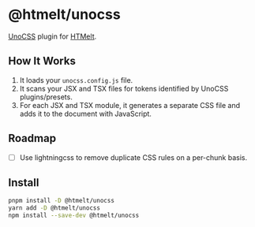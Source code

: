 # @htmelt/unocss

[UnoCSS](https://github.com/antfu/unocss) plugin for [HTMelt](https://github.com/alloc/htmelt).

## How It Works

1. It loads your `unocss.config.js` file.
2. It scans your JSX and TSX files for tokens identified by UnoCSS
   plugins/presets.
3. For each JSX and TSX module, it generates a separate CSS file and
   adds it to the document with JavaScript.

## Roadmap

- [ ] Use lightningcss to remove duplicate CSS rules on a per-chunk basis.

## Install

```sh
pnpm install -D @htmelt/unocss
yarn add -D @htmelt/unocss
npm install --save-dev @htmelt/unocss
```
